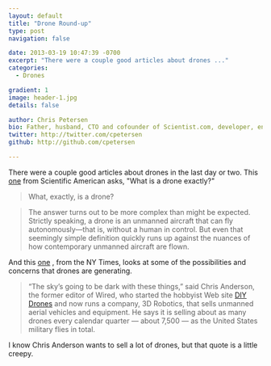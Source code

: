 ```yaml
---
layout: default
title: "Drone Round-up"
type: post
navigation: false

date: 2013-03-19 10:47:39 -0700
excerpt: "There were a couple good articles about drones ..."
categories:
  - Drones

gradient: 1
image: header-1.jpg
details: false

author: Chris Petersen
bio: Father, husband, CTO and cofounder of Scientist.com, developer, entrepreneur and technologist.
twitter: http://twitter.com/cpetersen
github: http://github.com/cpetersen

---
```



There were a couple good articles about drones in the last day or two. This  [one](http://blogs.scientificamerican.com/guest-blog/2012/04/12/what-is-a-drone-anyway/)  from Scientific American asks, "What is a drone exactly?" 

 >  What, exactly, is a drone? 

 >  
 > 
 > The answer turns out to be more complex than might be expected. Strictly speaking, a drone is an unmanned aircraft that can fly autonomously—that is, without a human in control. But even that seemingly simple definition quickly runs up against the nuances of how contemporary unmanned aircraft are flown. 

 And this  [one](http://www.nytimes.com/2013/03/18/business/domestic-drones-on-patrol.html) , from the NY Times, looks at some of the possibilities and concerns that drones are generating. 

 >  “The sky’s going to be dark with these things,” said Chris Anderson, the former editor of Wired, who started the hobbyist Web site   [DIY Drones](http://diydrones.com/)   and now runs a company, 3D Robotics, that sells unmanned aerial vehicles and equipment. He says it is selling about as many drones every calendar quarter — about 7,500 — as the United States military flies in total. 

 I know Chris Anderson wants to sell a lot of drones, but that quote is a little creepy. 

 
